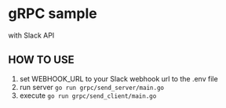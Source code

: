 # gRPC sample
with Slack API

## HOW TO USE
 1. set WEBHOOK_URL to your Slack webhook url to the .env file
 1. run server `go run grpc/send_server/main.go`
 1. execute `go run grpc/send_client/main.go`
